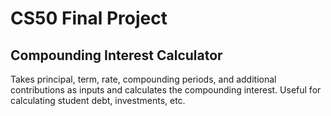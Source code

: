 # CS50 Final Project

## Compounding Interest Calculator

Takes principal, term, rate, compounding periods, and additional contributions as inputs and calculates the compounding interest. Useful for calculating student debt, investments, etc.